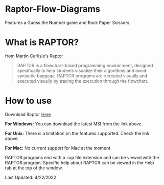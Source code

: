 # Raptor-Flow-Diagrams

Features a Guess the Number game and Rock Paper Scissors. 

# What is RAPTOR?
from [Martin Carlisle's Raptor](https://raptor.martincarlisle.com/)

>RAPTOR is a flowchart-based programming environment, designed specifically to help students visualize their algorithms and avoid syntactic baggage. RAPTOR programs are >created visually and executed visually by tracing the execution through the flowchart.

# How to use

Download Raptor [Here](https://raptor.martincarlisle.com/)

**For Windows:** You can download the latest MSI from the link above. 

**For Unix:** There is a limitation on the features supported. Check the link above.

**For Mac:** No current support for Mac at the moment.

RAPTOR programs end with a .rap file extension and can be viewed with the RAPTOR program. 
Specific help about RAPTOR can be viewed in the Help tab at the top of the window.

Last Updated: 4/22/2022
